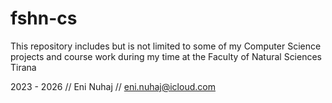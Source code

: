 # fshn-cs
This repository includes but is not limited to some of my Computer Science projects and course work during my time at the Faculty of Natural Sciences Tirana

2023 - 2026 // Eni Nuhaj // eni.nuhaj@icloud.com
